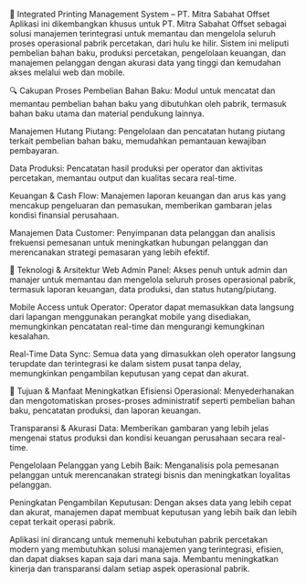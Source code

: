 🧠 Integrated Printing Management System – PT. Mitra Sabahat Offset
Aplikasi ini dikembangkan khusus untuk PT. Mitra Sabahat Offset sebagai solusi manajemen terintegrasi untuk memantau dan mengelola seluruh proses operasional pabrik percetakan, dari hulu ke hilir. Sistem ini meliputi pembelian bahan baku, produksi percetakan, pengelolaan keuangan, dan manajemen pelanggan dengan akurasi data yang tinggi dan kemudahan akses melalui web dan mobile.

🔍 Cakupan Proses
Pembelian Bahan Baku: Modul untuk mencatat dan memantau pembelian bahan baku yang dibutuhkan oleh pabrik, termasuk bahan baku utama dan material pendukung lainnya.

Manajemen Hutang Piutang: Pengelolaan dan pencatatan hutang piutang terkait pembelian bahan baku, memudahkan pemantauan kewajiban pembayaran.

Data Produksi: Pencatatan hasil produksi per operator dan aktivitas percetakan, memantau output dan kualitas secara real-time.

Keuangan & Cash Flow: Manajemen laporan keuangan dan arus kas yang mencakup pengeluaran dan pemasukan, memberikan gambaran jelas kondisi finansial perusahaan.

Manajemen Data Customer: Penyimpanan data pelanggan dan analisis frekuensi pemesanan untuk meningkatkan hubungan pelanggan dan merencanakan strategi pemasaran yang lebih efektif.

📱 Teknologi & Arsitektur
Web Admin Panel: Akses penuh untuk admin dan manajer untuk memantau dan mengelola seluruh proses operasional pabrik, termasuk laporan keuangan, data produksi, dan status hutang/piutang.

Mobile Access untuk Operator: Operator dapat memasukkan data langsung dari lapangan menggunakan perangkat mobile yang disediakan, memungkinkan pencatatan real-time dan mengurangi kemungkinan kesalahan.

Real-Time Data Sync: Semua data yang dimasukkan oleh operator langsung terupdate dan terintegrasi ke dalam sistem pusat tanpa delay, memungkinkan pengambilan keputusan yang cepat dan akurat.

🎯 Tujuan & Manfaat
Meningkatkan Efisiensi Operasional: Menyederhanakan dan mengotomatiskan proses-proses administratif seperti pembelian bahan baku, pencatatan produksi, dan laporan keuangan.

Transparansi & Akurasi Data: Memberikan gambaran yang lebih jelas mengenai status produksi dan kondisi keuangan perusahaan secara real-time.

Pengelolaan Pelanggan yang Lebih Baik: Menganalisis pola pemesanan pelanggan untuk merencanakan strategi bisnis dan meningkatkan loyalitas pelanggan.

Peningkatan Pengambilan Keputusan: Dengan akses data yang lebih cepat dan akurat, manajemen dapat membuat keputusan yang lebih baik dan lebih cepat terkait operasi pabrik.

Aplikasi ini dirancang untuk memenuhi kebutuhan pabrik percetakan modern yang membutuhkan solusi manajemen yang terintegrasi, efisien, dan dapat diakses kapan saja dari mana saja. Membantu meningkatkan kinerja dan transparansi dalam setiap aspek operasional pabrik.
